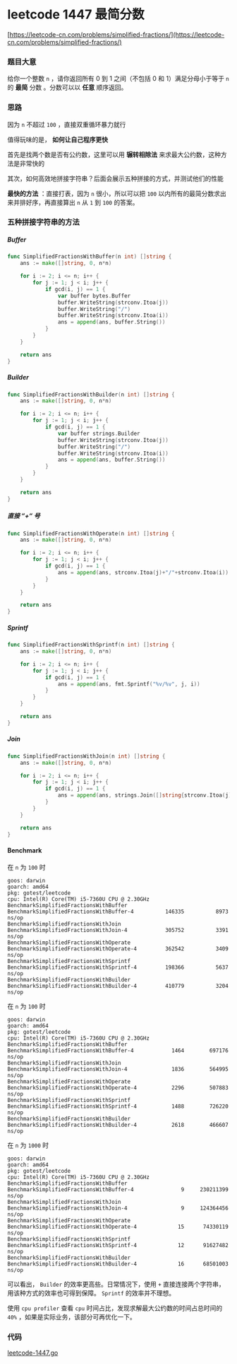 # leetcode 1447 最简分数

[https://leetcode-cn.com/problems/simplified-fractions/](https://leetcode-cn.com/problems/simplified-fractions/)

### 题目大意

给你一个整数 `n` ，请你返回所有 0 到 1 之间（不包括 0 和 1）满足分母小于等于 `n` 的 **最简** 分数 。分数可以以 **任意** 顺序返回。

### 思路

因为 `n` 不超过 `100` ，直接双重循环暴力就行

值得玩味的是， **如何让自己程序更快**

首先是找两个数是否有公约数，这里可以用 **辗转相除法** 来求最大公约数，这种方法是非常快的

其次，如何高效地拼接字符串？后面会展示五种拼接的方式，并测试他们的性能

**最快的方法** ：直接打表，因为 `n` 很小，所以可以把 `100` 以内所有的最简分数求出来并排好序，再直接算出 `n` 从 `1` 到 `100` 的答案。

### 五种拼接字符串的方法

##### Buffer

```go
func SimplifiedFractionsWithBuffer(n int) []string {
    ans := make([]string, 0, n*n)

    for i := 2; i <= n; i++ {
        for j := 1; j < i; j++ {
            if gcd(i, j) == 1 {
                var buffer bytes.Buffer
                buffer.WriteString(strconv.Itoa(j))
                buffer.WriteString("/")
                buffer.WriteString(strconv.Itoa(i))
                ans = append(ans, buffer.String())
            }
        }
    }

    return ans
}
```

##### Builder

```go
func SimplifiedFractionsWithBuilder(n int) []string {
    ans := make([]string, 0, n*n)

    for i := 2; i <= n; i++ {
        for j := 1; j < i; j++ {
            if gcd(i, j) == 1 {
                var buffer strings.Builder
                buffer.WriteString(strconv.Itoa(j))
                buffer.WriteString("/")
                buffer.WriteString(strconv.Itoa(i))
                ans = append(ans, buffer.String())
            }
        }
    }

    return ans
}
```

##### 直接 “+“ 号

```go
func SimplifiedFractionsWithOperate(n int) []string {
    ans := make([]string, 0, n*n)

    for i := 2; i <= n; i++ {
        for j := 1; j < i; j++ {
            if gcd(i, j) == 1 {
                ans = append(ans, strconv.Itoa(j)+"/"+strconv.Itoa(i))
            }
        }
    }

    return ans
}
```

##### Sprintf

```go
func SimplifiedFractionsWithSprintf(n int) []string {
    ans := make([]string, 0, n*n)

    for i := 2; i <= n; i++ {
        for j := 1; j < i; j++ {
            if gcd(i, j) == 1 {
                ans = append(ans, fmt.Sprintf("%v/%v", j, i))
            }
        }
    }

    return ans
}
```

##### Join

```go
func SimplifiedFractionsWithJoin(n int) []string {
    ans := make([]string, 0, n*n)

    for i := 2; i <= n; i++ {
        for j := 1; j < i; j++ {
            if gcd(i, j) == 1 {
                ans = append(ans, strings.Join([]string{strconv.Itoa(j), strconv.Itoa(i)}, "/"))
            }
        }
    }

    return ans
}
```

#### Benchmark

在 `n` 为 `100` 时

```shell
goos: darwin
goarch: amd64
pkg: gotest/leetcode
cpu: Intel(R) Core(TM) i5-7360U CPU @ 2.30GHz
BenchmarkSimplifiedFractionsWithBuffer
BenchmarkSimplifiedFractionsWithBuffer-4          146335          8973 ns/op
BenchmarkSimplifiedFractionsWithJoin
BenchmarkSimplifiedFractionsWithJoin-4            305752          3391 ns/op
BenchmarkSimplifiedFractionsWithOperate
BenchmarkSimplifiedFractionsWithOperate-4         362542          3409 ns/op
BenchmarkSimplifiedFractionsWithSprintf
BenchmarkSimplifiedFractionsWithSprintf-4         198366          5637 ns/op
BenchmarkSimplifiedFractionsWithBuilder
BenchmarkSimplifiedFractionsWithBuilder-4         410779          3204 ns/op
```

在 `n` 为 `100` 时

```shell
goos: darwin
goarch: amd64
pkg: gotest/leetcode
cpu: Intel(R) Core(TM) i5-7360U CPU @ 2.30GHz
BenchmarkSimplifiedFractionsWithBuffer
BenchmarkSimplifiedFractionsWithBuffer-4            1464        697176 ns/op
BenchmarkSimplifiedFractionsWithJoin
BenchmarkSimplifiedFractionsWithJoin-4              1836        564995 ns/op
BenchmarkSimplifiedFractionsWithOperate
BenchmarkSimplifiedFractionsWithOperate-4           2296        507883 ns/op
BenchmarkSimplifiedFractionsWithSprintf
BenchmarkSimplifiedFractionsWithSprintf-4           1488        726220 ns/op
BenchmarkSimplifiedFractionsWithBuilder
BenchmarkSimplifiedFractionsWithBuilder-4           2618        466607 ns/op
```

在 `n` 为 `1000` 时

```shell
goos: darwin
goarch: amd64
pkg: gotest/leetcode
cpu: Intel(R) Core(TM) i5-7360U CPU @ 2.30GHz
BenchmarkSimplifiedFractionsWithBuffer
BenchmarkSimplifiedFractionsWithBuffer-4               9     230211399 ns/op
BenchmarkSimplifiedFractionsWithJoin
BenchmarkSimplifiedFractionsWithJoin-4                 9     124364456 ns/op
BenchmarkSimplifiedFractionsWithOperate
BenchmarkSimplifiedFractionsWithOperate-4             15      74330119 ns/op
BenchmarkSimplifiedFractionsWithSprintf
BenchmarkSimplifiedFractionsWithSprintf-4             12      91627482 ns/op
BenchmarkSimplifiedFractionsWithBuilder
BenchmarkSimplifiedFractionsWithBuilder-4             16      68501003 ns/op
```

可以看出， `Builder` 的效率更高些。日常情况下，使用 `+` 直接连接两个字符串，用该种方式的效率也可得到保障。 `Sprintf` 的效率并不理想。

使用 `cpu profiler` 查看 `cpu` 时间占比，发现求解最大公约数的时间占总时间的 `40%` ，如果是实际业务，该部分可再优化一下。 



### 代码

[leetcode-1447.go](../1447.最简分数.go)

